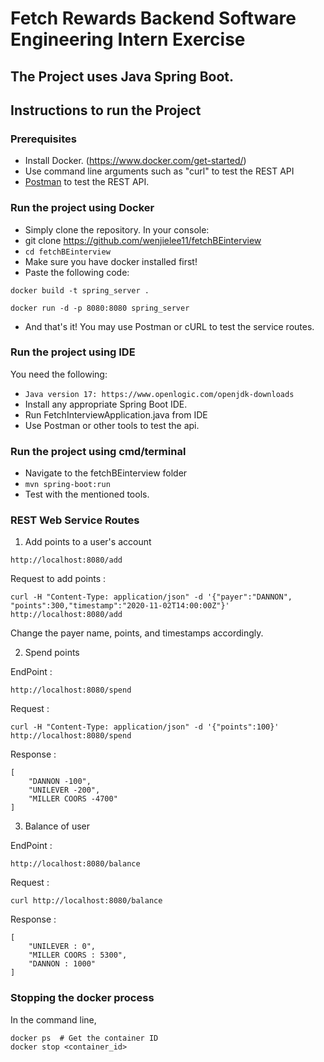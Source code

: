 # Fetch Rewards Backend Software Engineering Intern Exercise

## The Project uses Java Spring Boot.

## Instructions to run the Project

### Prerequisites
- Install Docker. (https://www.docker.com/get-started/)
- Use command line arguments such as "curl" to test the REST API
- [Postman](https://chrome.google.com/webstore/detail/postman/fhbjgbiflinjbdggehcddcbncdddomop?hl=en) to test the REST API.


### Run the project using Docker

- Simply clone the repository. In your console:
- git clone https://github.com/wenjielee11/fetchBEinterview
- ```cd fetchBEinterview```
- Make sure you have docker installed first!
- Paste the following code:
```
docker build -t spring_server .
```
```
docker run -d -p 8080:8080 spring_server
```
- And that's it! You may use Postman or cURL to test the service routes.

### Run the project using IDE
You need the following:
- ```Java version 17: https://www.openlogic.com/openjdk-downloads```
- Install any appropriate Spring Boot IDE.
- Run FetchInterviewApplication.java from IDE
- Use Postman or other tools to test the api.
  
### Run the project using cmd/terminal
- Navigate to the fetchBEinterview folder
- ```mvn spring-boot:run```
- Test with the mentioned tools.

### REST Web Service Routes

1. Add points to a user's account
```
http://localhost:8080/add
```

Request to add points :
```
curl -H "Content-Type: application/json" -d '{"payer":"DANNON", "points":300,"timestamp":"2020-11-02T14:00:00Z"}' http://localhost:8080/add
```
Change the payer name, points, and timestamps accordingly.

2. Spend points

EndPoint :
```
http://localhost:8080/spend
```

Request :
```
curl -H "Content-Type: application/json" -d '{"points":100}' http://localhost:8080/spend
```

Response :
```
[
    "DANNON -100",
    "UNILEVER -200",
    "MILLER COORS -4700"
]
```

3. Balance of user

EndPoint : 
```
http://localhost:8080/balance
```

Request : 
```
curl http://localhost:8080/balance
```

Response : 
```
[
    "UNILEVER : 0",
    "MILLER COORS : 5300",
    "DANNON : 1000"
]
```
### Stopping the docker process
In the command line,
```
docker ps  # Get the container ID
docker stop <container_id>
```

